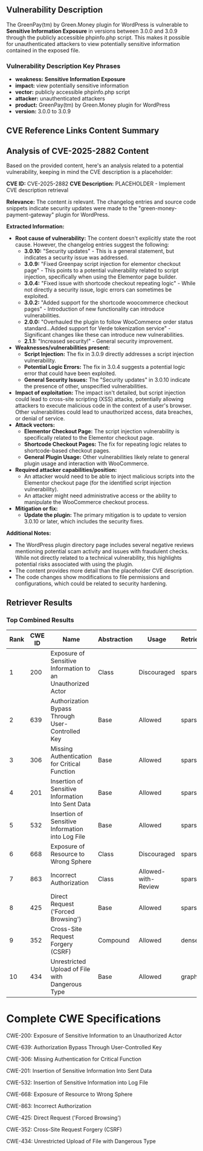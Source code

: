## Vulnerability Description
The GreenPay(tm) by Green.Money plugin for WordPress is vulnerable to **Sensitive Information Exposure** in versions between 3.0.0 and 3.0.9 through the publicly accessible phpinfo.php script. This makes it possible for unauthenticated attackers to view potentially sensitive information contained in the exposed file.

### Vulnerability Description Key Phrases
- **weakness:** **Sensitive Information Exposure**
- **impact:** view potentially sensitive information
- **vector:** publicly accessible phpinfo.php script
- **attacker:** unauthenticated attackers
- **product:** GreenPay(tm) by Green.Money plugin for WordPress
- **version:** 3.0.0 to 3.0.9

## CVE Reference Links Content Summary
## Analysis of CVE-2025-2882 Content

Based on the provided content, here's an analysis related to a potential vulnerability, keeping in mind the CVE description is a placeholder:

**CVE ID:** CVE-2025-2882
**CVE Description:** PLACEHOLDER - Implement CVE description retrieval

**Relevance:** The content *is* relevant. The changelog entries and source code snippets indicate security updates were made to the "green-money-payment-gateway" plugin for WordPress.

**Extracted Information:**

*   **Root cause of vulnerability:** The content doesn't explicitly state the root cause. However, the changelog entries suggest the following:
    *   **3.0.10:** "Security updates" - This is a general statement, but indicates a security issue was addressed.
    *   **3.0.9:** "Fixed Greenpay script injection for elementor checkout page" - This points to a potential vulnerability related to script injection, specifically when using the Elementor page builder.
    *   **3.0.4:** "Fixed issue with shortcode checkout repeating logic" - While not directly a security issue, logic errors can sometimes be exploited.
    *   **3.0.2:** "Added support for the shortcode woocommerce checkout pages" - Introduction of new functionality can introduce vulnerabilities.
    *   **2.0.0:** "Overhauled the plugin to follow WooCommerce order status standard...Added support for Verde tokenization service" - Significant changes like these can introduce new vulnerabilities.
    *   **2.1.1:** "Increased security!" - General security improvement.
*   **Weaknesses/vulnerabilities present:**
    *   **Script Injection:** The fix in 3.0.9 directly addresses a script injection vulnerability.
    *   **Potential Logic Errors:** The fix in 3.0.4 suggests a potential logic error that could have been exploited.
    *   **General Security Issues:** The "Security updates" in 3.0.10 indicate the presence of other, unspecified vulnerabilities.
*   **Impact of exploitation:** The impact isn't detailed, but script injection could lead to cross-site scripting (XSS) attacks, potentially allowing attackers to execute malicious code in the context of a user's browser.  Other vulnerabilities could lead to unauthorized access, data breaches, or denial of service.
*   **Attack vectors:**
    *   **Elementor Checkout Page:** The script injection vulnerability is specifically related to the Elementor checkout page.
    *   **Shortcode Checkout Pages:** The fix for repeating logic relates to shortcode-based checkout pages.
    *   **General Plugin Usage:** Other vulnerabilities likely relate to general plugin usage and interaction with WooCommerce.
*   **Required attacker capabilities/position:**
    *   An attacker would need to be able to inject malicious scripts into the Elementor checkout page (for the identified script injection vulnerability).
    *   An attacker might need administrative access or the ability to manipulate the WooCommerce checkout process.
*   **Mitigation or fix:**
    *   **Update the plugin:** The primary mitigation is to update to version 3.0.10 or later, which includes the security fixes.

**Additional Notes:**

*   The WordPress plugin directory page includes several negative reviews mentioning potential scam activity and issues with fraudulent checks. While not directly related to a technical vulnerability, this highlights potential risks associated with using the plugin.
*   The content provides more detail than the placeholder CVE description.
*   The code changes show modifications to file permissions and configurations, which could be related to security hardening.

## Retriever Results

### Top Combined Results

| Rank | CWE ID | Name | Abstraction | Usage  | Retrievers | Individual Scores |
|------|--------|------|-------------|-------|------------|-------------------|
| 1 | 200 | Exposure of Sensitive Information to an Unauthorized Actor | Class | Discouraged | sparse | 0.276 |
| 2 | 639 | Authorization Bypass Through User-Controlled Key | Base | Allowed | sparse | 0.262 |
| 3 | 306 | Missing Authentication for Critical Function | Base | Allowed | sparse | 0.260 |
| 4 | 201 | Insertion of Sensitive Information Into Sent Data | Base | Allowed | sparse | 0.258 |
| 5 | 532 | Insertion of Sensitive Information into Log File | Base | Allowed | sparse | 0.258 |
| 6 | 668 | Exposure of Resource to Wrong Sphere | Class | Discouraged | sparse | 0.255 |
| 7 | 863 | Incorrect Authorization | Class | Allowed-with-Review | sparse | 0.252 |
| 8 | 425 | Direct Request ('Forced Browsing') | Base | Allowed | sparse | 0.250 |
| 9 | 352 | Cross-Site Request Forgery (CSRF) | Compound | Allowed | dense | 0.521 |
| 10 | 434 | Unrestricted Upload of File with Dangerous Type | Base | Allowed | graph | 0.002 |



# Complete CWE Specifications

CWE-200: Exposure of Sensitive Information to an Unauthorized Actor

CWE-639: Authorization Bypass Through User-Controlled Key

CWE-306: Missing Authentication for Critical Function

CWE-201: Insertion of Sensitive Information Into Sent Data

CWE-532: Insertion of Sensitive Information into Log File

CWE-668: Exposure of Resource to Wrong Sphere

CWE-863: Incorrect Authorization

CWE-425: Direct Request ('Forced Browsing')

CWE-352: Cross-Site Request Forgery (CSRF)

CWE-434: Unrestricted Upload of File with Dangerous Type